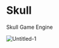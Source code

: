# Skull
Skull Game Engine



![Untitled-1](https://user-images.githubusercontent.com/55276059/168329689-8a449fba-aecb-4fdc-b7cd-7f59fef954cf.png)
